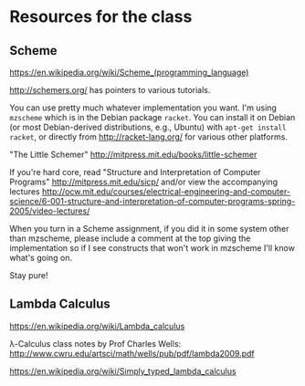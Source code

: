 Resources for the class
=======================

Scheme
------

https://en.wikipedia.org/wiki/Scheme_(programming_language)

http://schemers.org/ has pointers to various tutorials.

You can use pretty much whatever implementation you want.  I'm using
````mzscheme```` which is in the Debian package ````racket````.  You
can install it on Debian (or most Debian-derived distributions, e.g.,
Ubuntu) with ````apt-get install racket````, or directly from
http://racket-lang.org/ for various other platforms.

"The Little Schemer" http://mitpress.mit.edu/books/little-schemer

If you're hard core, read "Structure and Interpretation of Computer
Programs" http://mitpress.mit.edu/sicp/ and/or view the accompanying
lectures
http://ocw.mit.edu/courses/electrical-engineering-and-computer-science/6-001-structure-and-interpretation-of-computer-programs-spring-2005/video-lectures/

When you turn in a Scheme assignment, if you did it in some system
other than mzscheme, please include a comment at the top giving the
implementation so if I see constructs that won't work in mzscheme I'll
know what's going on.

Stay pure!

Lambda Calculus
---------------

https://en.wikipedia.org/wiki/Lambda_calculus

λ-Calculus class notes by Prof Charles Wells:
http://www.cwru.edu/artsci/math/wells/pub/pdf/lambda2009.pdf

https://en.wikipedia.org/wiki/Simply_typed_lambda_calculus
